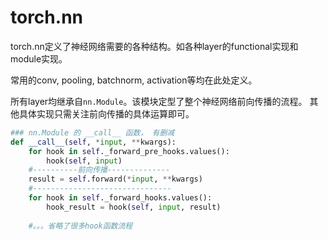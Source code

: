 # torch.nn

torch.nn定义了神经网络需要的各种结构。如各种layer的functional实现和module实现。

常用的conv, pooling, batchnorm, activation等均在此处定义。

所有layer均继承自`nn.Module`。该模块定型了整个神经网络前向传播的流程。
其他具体实现只需关注前向传播的具体运算即可。

```python
### nn.Module 的 __call__ 函数， 有删减
def __call__(self, *input, **kwargs):
    for hook in self._forward_pre_hooks.values():
        hook(self, input)
    #----------前向传播--------------
    result = self.forward(*input, **kwargs)
    #-------------------------------
    for hook in self._forward_hooks.values():
        hook_result = hook(self, input, result)
        
    #。。。省略了很多hook函数流程
```